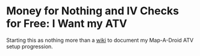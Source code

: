 # Money for Nothing and IV Checks for Free: I Want my ATV


Starting this as nothing more than a [wiki](https://github.com/LiquidArrogance/iwantmyatv/wiki) to document my Map-A-Droid ATV setup progression. 
